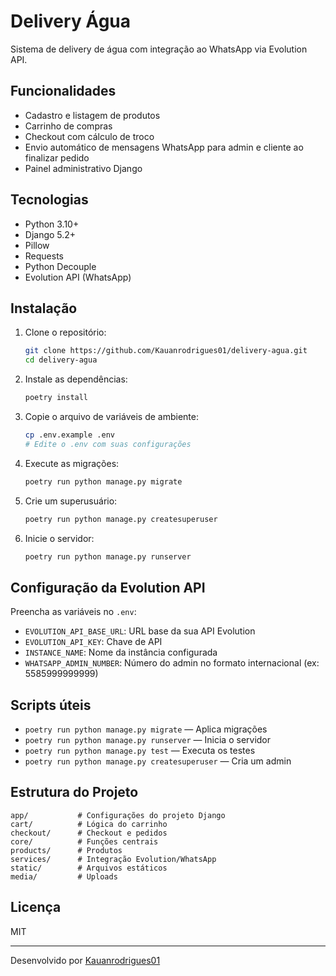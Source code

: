 # Delivery Água

Sistema de delivery de água com integração ao WhatsApp via Evolution API.

## Funcionalidades
- Cadastro e listagem de produtos
- Carrinho de compras
- Checkout com cálculo de troco
- Envio automático de mensagens WhatsApp para admin e cliente ao finalizar pedido
- Painel administrativo Django

## Tecnologias
- Python 3.10+
- Django 5.2+
- Pillow
- Requests
- Python Decouple
- Evolution API (WhatsApp)

## Instalação

1. Clone o repositório:
   ```bash
   git clone https://github.com/Kauanrodrigues01/delivery-agua.git
   cd delivery-agua
   ```

2. Instale as dependências:
   ```bash
   poetry install
   ```

3. Copie o arquivo de variáveis de ambiente:
   ```bash
   cp .env.example .env
   # Edite o .env com suas configurações
   ```

4. Execute as migrações:
   ```bash
   poetry run python manage.py migrate
   ```

5. Crie um superusuário:
   ```bash
   poetry run python manage.py createsuperuser
   ```

6. Inicie o servidor:
   ```bash
   poetry run python manage.py runserver
   ```

## Configuração da Evolution API
Preencha as variáveis no `.env`:
- `EVOLUTION_API_BASE_URL`: URL base da sua API Evolution
- `EVOLUTION_API_KEY`: Chave de API
- `INSTANCE_NAME`: Nome da instância configurada
- `WHATSAPP_ADMIN_NUMBER`: Número do admin no formato internacional (ex: 5585999999999)

## Scripts úteis
- `poetry run python manage.py migrate` — Aplica migrações
- `poetry run python manage.py runserver` — Inicia o servidor
- `poetry run python manage.py test` — Executa os testes
- `poetry run python manage.py createsuperuser` — Cria um admin

## Estrutura do Projeto
```
app/           # Configurações do projeto Django
cart/          # Lógica do carrinho
checkout/      # Checkout e pedidos
core/          # Funções centrais
products/      # Produtos
services/      # Integração Evolution/WhatsApp
static/        # Arquivos estáticos
media/         # Uploads
```

## Licença
MIT

---
Desenvolvido por [Kauanrodrigues01](https://github.com/Kauanrodrigues01)
